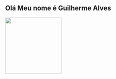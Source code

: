 ## Olá Meu nome é Guilherme Alves

<div>
  <a href="https://github.com/Batataquatic0
  <img height="180em" src="https://github-readme-stats.vercel.app/api?username-Batataquatic0&show_icons-true&theme-draculasinclude_all_commits-true&count_private-true"/>
  <img height="180em" src="https://github-readme-stats.vercel.app/api/top-langs/?username-Batataquatic0&layout-compact&langs_count=15&theme-dracula"/>
</div>
